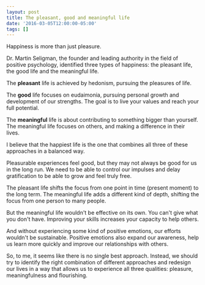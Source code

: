 ```yaml
---
layout: post
title: The pleasant, good and meaningful life
date: '2016-03-05T12:00:00-05:00'
tags: []
---
```

Happiness is more than just pleasure.

Dr. Martin Seligman, the founder and leading authority in the field of positive psychology, identified three types of happiness: the pleasant life, the good life and the meaningful life.

The **pleasant** life is achieved by hedonism, pursuing the pleasures of life.

The **good** life focuses on eudaimonia, pursuing personal growth and development of our strengths. The goal is to live your values and reach your full potential.

The **meaningful** life is about contributing to something bigger than yourself. The meaningful life focuses on others, and making a difference in their lives.

I believe that the happiest life is the one that combines all three of these approaches in a balanced way.

Pleasurable experiences feel good, but they may not always be good for us in the long run. We need to be able to control our impulses and delay gratification to be able to grow and feel truly free.

The pleasant life shifts the focus from one point in time (present moment) to the long term. The meaningful life adds a different kind of depth, shifting the focus from one person to many people.

But the meaningful life wouldn't be effective on its own. You can't give what you don't have. Improving your skills increases your capacity to help others.

And without experiencing some kind of positive emotions, our efforts wouldn't be sustainable. Positive emotions also expand our awareness, help us learn more quickly and improve our relationships with others.

So, to me, it seems like there is no single best approach. Instead, we should try to identify the right combination of different approaches and redesign our lives in a way that allows us to experience all three qualities: pleasure, meaningfulness and flourishing.
